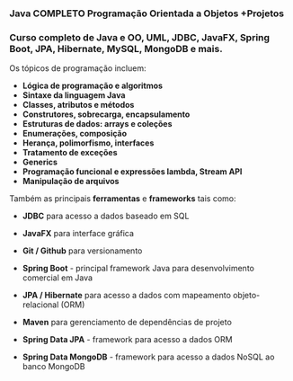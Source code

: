 ### Java COMPLETO Programação Orientada a Objetos +Projetos

### Curso completo de Java e OO, UML, JDBC, JavaFX, Spring Boot, JPA, Hibernate, MySQL, MongoDB e mais.

Os tópicos de programação incluem:

- **Lógica de programação e algoritmos**
- **Sintaxe da linguagem Java**
- **Classes, atributos e métodos**
- **Construtores, sobrecarga, encapsulamento**
- **Estruturas de dados: arrays e coleções**
- **Enumerações, composição**
- **Herança, polimorfismo, interfaces**
- **Tratamento de exceções**
- **Generics**
- **Programação funcional e expressões lambda, Stream API**
- **Manipulação de arquivos**

Também as principais **ferramentas** e **frameworks** tais como:

- **JDBC** para acesso a dados baseado em SQL

- **JavaFX** para interface gráfica

- **Git / Github** para versionamento

- **Spring Boot** - principal framework Java para desenvolvimento comercial em Java

- **JPA / Hibernate** para acesso a dados com mapeamento objeto-relacional (ORM)

- **Maven** para gerenciamento de dependências de projeto

- **Spring Data JPA** - framework para acesso a dados ORM

- **Spring Data MongoDB** - framework para acesso a dados NoSQL ao banco MongoDB

  

